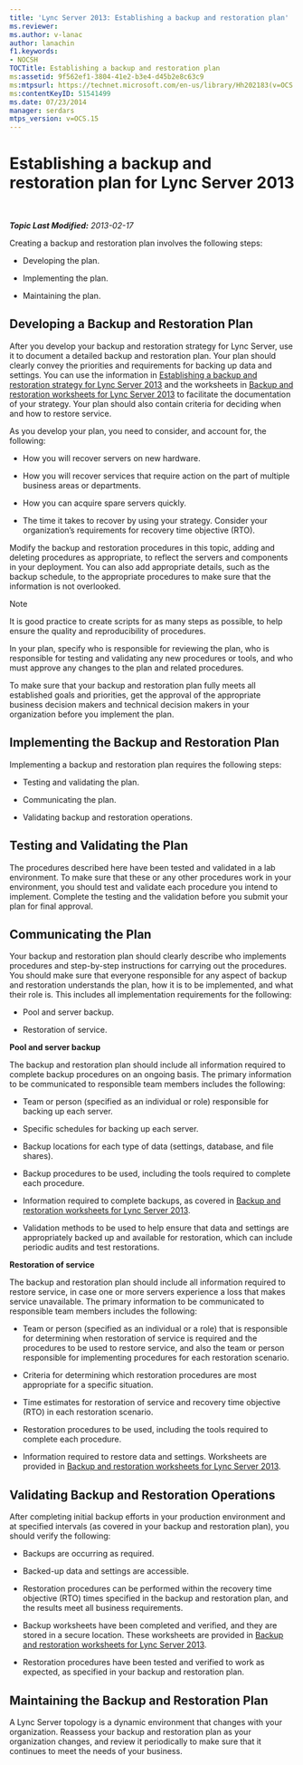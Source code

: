 ```yaml
---
title: 'Lync Server 2013: Establishing a backup and restoration plan'
ms.reviewer: 
ms.author: v-lanac
author: lanachin
f1.keywords:
- NOCSH
TOCTitle: Establishing a backup and restoration plan
ms:assetid: 9f562ef1-3804-41e2-b3e4-d45b2e8c63c9
ms:mtpsurl: https://technet.microsoft.com/en-us/library/Hh202183(v=OCS.15)
ms:contentKeyID: 51541499
ms.date: 07/23/2014
manager: serdars
mtps_version: v=OCS.15
---
```


<div data-xmlns="http://www.w3.org/1999/xhtml">

<div class="topic" data-xmlns="http://www.w3.org/1999/xhtml" data-msxsl="urn:schemas-microsoft-com:xslt" data-cs="https://msdn.microsoft.com/">

<div data-asp="https://msdn2.microsoft.com/asp">

# Establishing a backup and restoration plan for Lync Server 2013

</div>

<div id="mainSection">

<div id="mainBody">

<span> </span>

_**Topic Last Modified:** 2013-02-17_

Creating a backup and restoration plan involves the following steps:

  - Developing the plan.

  - Implementing the plan.

  - Maintaining the plan.

<div>

## Developing a Backup and Restoration Plan

After you develop your backup and restoration strategy for Lync Server, use it to document a detailed backup and restoration plan. Your plan should clearly convey the priorities and requirements for backing up data and settings. You can use the information in [Establishing a backup and restoration strategy for Lync Server 2013](lync-server-2013-establishing-a-backup-and-restoration-strategy.md) and the worksheets in [Backup and restoration worksheets for Lync Server 2013](lync-server-2013-backup-and-restoration-worksheets.md) to facilitate the documentation of your strategy. Your plan should also contain criteria for deciding when and how to restore service.

As you develop your plan, you need to consider, and account for, the following:

  - How you will recover servers on new hardware.

  - How you will recover services that require action on the part of multiple business areas or departments.

  - How you can acquire spare servers quickly.

  - The time it takes to recover by using your strategy. Consider your organization’s requirements for recovery time objective (RTO).

Modify the backup and restoration procedures in this topic, adding and deleting procedures as appropriate, to reflect the servers and components in your deployment. You can also add appropriate details, such as the backup schedule, to the appropriate procedures to make sure that the information is not overlooked.

<div>


> [!NOTE]  
> It is good practice to create scripts for as many steps as possible, to help ensure the quality and reproducibility of procedures.



</div>

In your plan, specify who is responsible for reviewing the plan, who is responsible for testing and validating any new procedures or tools, and who must approve any changes to the plan and related procedures.

To make sure that your backup and restoration plan fully meets all established goals and priorities, get the approval of the appropriate business decision makers and technical decision makers in your organization before you implement the plan.

</div>

<div>

## Implementing the Backup and Restoration Plan

Implementing a backup and restoration plan requires the following steps:

  - Testing and validating the plan.

  - Communicating the plan.

  - Validating backup and restoration operations.

<div>

## Testing and Validating the Plan

The procedures described here have been tested and validated in a lab environment. To make sure that these or any other procedures work in your environment, you should test and validate each procedure you intend to implement. Complete the testing and the validation before you submit your plan for final approval.

</div>

<div>

## Communicating the Plan

Your backup and restoration plan should clearly describe who implements procedures and step-by-step instructions for carrying out the procedures. You should make sure that everyone responsible for any aspect of backup and restoration understands the plan, how it is to be implemented, and what their role is. This includes all implementation requirements for the following:

  - Pool and server backup.

  - Restoration of service.

**Pool and server backup**

The backup and restoration plan should include all information required to complete backup procedures on an ongoing basis. The primary information to be communicated to responsible team members includes the following:

  - Team or person (specified as an individual or role) responsible for backing up each server.

  - Specific schedules for backing up each server.

  - Backup locations for each type of data (settings, database, and file shares).

  - Backup procedures to be used, including the tools required to complete each procedure.

  - Information required to complete backups, as covered in [Backup and restoration worksheets for Lync Server 2013](lync-server-2013-backup-and-restoration-worksheets.md).

  - Validation methods to be used to help ensure that data and settings are appropriately backed up and available for restoration, which can include periodic audits and test restorations.

**Restoration of service**

The backup and restoration plan should include all information required to restore service, in case one or more servers experience a loss that makes service unavailable. The primary information to be communicated to responsible team members includes the following:

  - Team or person (specified as an individual or a role) that is responsible for determining when restoration of service is required and the procedures to be used to restore service, and also the team or person responsible for implementing procedures for each restoration scenario.

  - Criteria for determining which restoration procedures are most appropriate for a specific situation.

  - Time estimates for restoration of service and recovery time objective (RTO) in each restoration scenario.

  - Restoration procedures to be used, including the tools required to complete each procedure.

  - Information required to restore data and settings. Worksheets are provided in [Backup and restoration worksheets for Lync Server 2013](lync-server-2013-backup-and-restoration-worksheets.md).

</div>

<div>

## Validating Backup and Restoration Operations

After completing initial backup efforts in your production environment and at specified intervals (as covered in your backup and restoration plan), you should verify the following:

  - Backups are occurring as required.

  - Backed-up data and settings are accessible.

  - Restoration procedures can be performed within the recovery time objective (RTO) times specified in the backup and restoration plan, and the results meet all business requirements.

  - Backup worksheets have been completed and verified, and they are stored in a secure location. These worksheets are provided in [Backup and restoration worksheets for Lync Server 2013](lync-server-2013-backup-and-restoration-worksheets.md).

  - Restoration procedures have been tested and verified to work as expected, as specified in your backup and restoration plan.

</div>

</div>

<div>

## Maintaining the Backup and Restoration Plan

A Lync Server topology is a dynamic environment that changes with your organization. Reassess your backup and restoration plan as your organization changes, and review it periodically to make sure that it continues to meet the needs of your business.

</div>

</div>

<span> </span>

</div>

</div>

</div>

